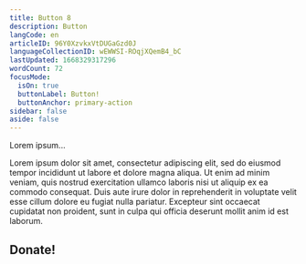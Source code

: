 ```yaml
---
title: Button 8
description: Button
langCode: en
articleID: 96Y0XzvkxVtDUGaGzd0J
languageCollectionID: wEWWSI-ROqjXQemB4_bC
lastUpdated: 1668329317296
wordCount: 72
focusMode: 
  isOn: true
  buttonLabel: Button!
  buttonAnchor: primary-action
sidebar: false
aside: false
---
```


Lorem ipsum...

<action-button buttonanchor="primary-action" buttonlabel="Button!"></action-button>

Lorem ipsum dolor sit amet, consectetur adipiscing elit, sed do eiusmod tempor incididunt ut labore et dolore magna aliqua. Ut enim ad minim veniam, quis nostrud exercitation ullamco laboris nisi ut aliquip ex ea commodo consequat. Duis aute irure dolor in reprehenderit in voluptate velit esse cillum dolore eu fugiat nulla pariatur. Excepteur sint occaecat cupidatat non proident, sunt in culpa qui officia deserunt mollit anim id est laborum.

<action-donate><h2>Donate!</h2></action-donate><action-smart-small></action-smart-small>